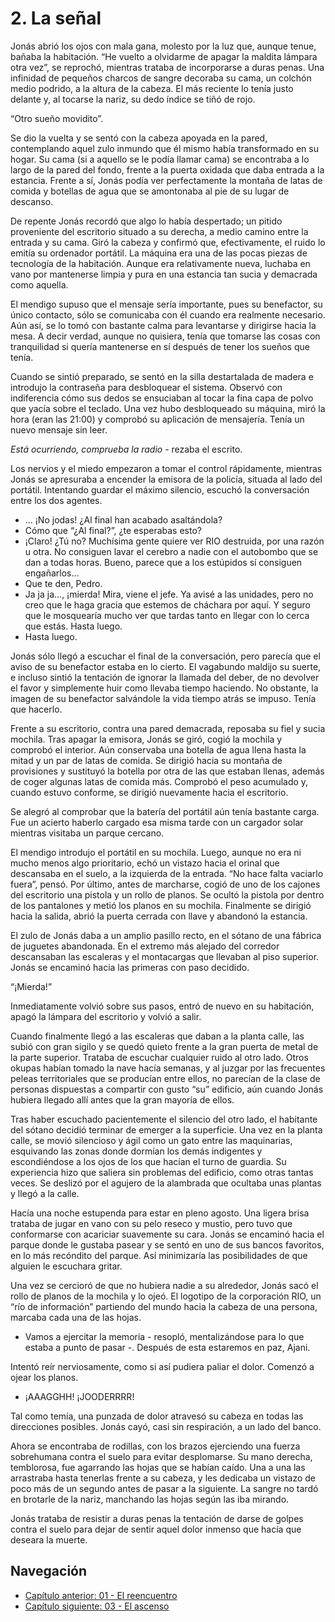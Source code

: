 # 2. La señal

Jonás abrió los ojos con mala gana, molesto por la luz que, aunque tenue, bañaba la habitación. “He vuelto a olvidarme de  apagar la maldita lámpara otra vez”, se reprochó, mientras trataba de incorporarse a duras penas. Una infinidad de pequeños charcos de sangre decoraba su cama, un colchón medio podrido, a la altura de la cabeza. El más reciente lo tenía justo delante y, al tocarse la nariz, su dedo índice se tiñó de rojo.

“Otro sueño movidito”.

Se dio la vuelta y se sentó con la cabeza apoyada en la pared, contemplando aquel zulo inmundo que él mismo había transformado en su hogar. Su cama (si a aquello se le podía llamar cama) se encontraba a lo largo de la pared del fondo, frente a la puerta oxidada que daba entrada a la estancia. Frente a sí, Jonás podía ver perfectamente la montaña de latas de comida y botellas de agua que se amontonaba al pie de su lugar de descanso.

De repente Jonás recordó que algo lo había despertado; un pitido proveniente del escritorio situado a su derecha, a medio camino entre la entrada y su cama. Giró la cabeza y confirmó que, efectivamente, el ruido lo emitía su ordenador portátil. La máquina era una de las pocas piezas de tecnología de la habitación. Aunque era relativamente nueva, luchaba en vano por mantenerse limpia y pura en una estancia tan sucia y demacrada como aquella.

El mendigo supuso que el mensaje sería importante, pues su benefactor, su único contacto, sólo se comunicaba con él cuando era realmente necesario. Aún así, se lo tomó con bastante calma para levantarse y dirigirse hacia la mesa. A decir verdad, aunque no quisiera, tenía que tomarse las cosas con tranquilidad si quería mantenerse en sí después de tener los sueños que tenía. 

Cuando se sintió preparado, se sentó en la silla destartalada de madera e introdujo la contraseña para desbloquear el sistema. Observó con indiferencia cómo sus dedos se ensuciaban al tocar la fina capa de polvo que yacía sobre el teclado. Una vez hubo desbloqueado su máquina, miró la hora (eran las 21:00) y comprobó su aplicación de mensajería. Tenía un nuevo mensaje sin leer.

*Está ocurriendo, comprueba la radio* - rezaba el escrito.

Los nervios y el miedo empezaron a tomar el control rápidamente, mientras Jonás se apresuraba a encender la emisora de la policía, situada al lado del portátil. Intentando guardar el máximo silencio, escuchó la conversación entre los dos agentes.

- … ¡No jodas! ¿Al final han acabado asaltándola?
- Cómo que “¿Al final?”, ¿te esperabas esto?
- ¡Claro! ¿Tú no? Muchísima gente quiere ver RIO destruida, por una razón u otra. No consiguen lavar el cerebro a nadie con el autobombo que se dan a todas horas. Bueno, parece que a los estúpidos sí consiguen engañarlos...
- Que te den, Pedro.
- Ja ja ja..., ¡mierda! Mira, viene el jefe. Ya avisé a las unidades, pero no creo que le haga gracia que estemos de cháchara por aquí. Y seguro que le mosquearía mucho ver que tardas tanto en llegar con lo cerca que estás. Hasta luego.
- Hasta luego.

Jonás sólo llegó a escuchar el final de la conversación, pero parecía que el aviso de su benefactor estaba en lo cierto. El vagabundo maldijo su suerte, e incluso sintió la tentación de ignorar la llamada del deber, de no devolver el favor y simplemente huir como llevaba tiempo haciendo. No obstante, la imagen de su benefactor salvándole la vida tiempo atrás se impuso. Tenía que hacerlo.

Frente a su escritorio, contra una pared demacrada, reposaba su fiel y sucia mochila. Tras apagar la emisora, Jonás se giró, cogió la mochila y comprobó el interior. Aún conservaba una botella de agua llena hasta la mitad y un par de latas de comida. Se dirigió hacia su montaña de provisiones y sustituyó la botella por otra de las que estaban llenas, además de coger algunas latas de comida más. Comprobó el peso acumulado y, cuando estuvo conforme, se dirigió nuevamente hacia el escritorio. 

Se alegró al comprobar que la batería del portátil aún tenía bastante carga. Fue un acierto haberlo cargado esa misma tarde con un cargador solar mientras visitaba un parque cercano.

El mendigo introdujo el portátil en su mochila. Luego, aunque no era ni mucho menos algo prioritario, echó un vistazo hacia el orinal que descansaba en el suelo, a la izquierda de la entrada. “No hace falta vaciarlo fuera”, pensó. Por último, antes de marcharse, cogió de uno de los cajones del escritorio una pistola y un rollo de planos. Se ocultó la pistola por dentro de los pantalones y metió los planos en su mochila. Finalmente se dirigió hacia la salida, abrió la puerta cerrada con llave y abandonó la estancia.

El zulo de Jonás daba a un amplio pasillo recto, en el sótano de una fábrica de juguetes abandonada. En el extremo más alejado del corredor descansaban las escaleras y el montacargas que llevaban al piso superior. Jonás se encaminó hacia las primeras con paso decidido.

“¡Mierda!”

Inmediatamente volvió sobre sus pasos, entró de nuevo en su habitación, apagó la lámpara del escritorio y volvió a salir.

Cuando finalmente llegó a las escaleras que daban a la planta calle, las subió con gran sigilo y se quedó quieto frente a la gran puerta de metal de la parte superior. Trataba de escuchar cualquier ruido al otro lado. Otros okupas habían tomado la nave hacía semanas, y al juzgar por las frecuentes peleas territoriales que se producían entre ellos, no parecían de la clase de personas dispuestas a compartir con gusto “su” edificio, aún cuando Jonás hubiera llegado allí antes que la gran mayoría de ellos. 

Tras haber escuchado pacientemente el silencio del otro lado, el habitante del sótano decidió terminar de emerger a la superficie. Una vez en la planta calle, se movió silencioso y ágil como un gato entre las maquinarias, esquivando las zonas donde dormían los demás indigentes y escondiéndose a los ojos de los que hacían el turno de guardia. Su experiencia hizo que saliera sin problemas del edificio, como otras tantas veces. Se deslizó por el agujero de la alambrada que ocultaba unas plantas y llegó a la calle. 

Hacía una noche estupenda para estar en pleno agosto. Una ligera brisa trataba de jugar en vano con su pelo reseco y mustio, pero tuvo que conformarse con acariciar suavemente su cara. Jonás se encaminó hacia el parque donde le gustaba pasear y se sentó en uno de sus bancos favoritos, en lo más recóndito del parque. Así minimizaría las posibilidades de que alguien le escuchara gritar. 

Una vez se cercioró de que no hubiera nadie a su alrededor, Jonás sacó el rollo de planos de la mochila y lo ojeó. El logotipo de la corporación RIO, un “río de información” partiendo del mundo hacia la cabeza de una persona, marcaba cada una de las hojas.

- Vamos a ejercitar la memoria - resopló, mentalizándose para lo que estaba a punto de pasar -. Después de esta estaremos en paz, Ajani.

Intentó reír nerviosamente, como si así pudiera paliar el dolor. Comenzó a ojear los planos. 

- ¡AAAGGHH! ¡JOODERRRR!

Tal como temía, una punzada de dolor atravesó su cabeza en todas las direcciones posibles. Jonás cayó, casi sin respiración, a un lado del banco. 

Ahora se encontraba de rodillas, con los brazos ejerciendo una fuerza sobrehumana contra el suelo para evitar desplomarse. Su mano derecha, temblorosa, fue agarrando las hojas que se habían caído. Una a una las arrastraba hasta tenerlas frente a su cabeza, y les dedicaba un vistazo de poco más de un segundo antes de pasar a la siguiente. La sangre no tardó en brotarle de la nariz, manchando las hojas según las iba mirando. 

Jonás trataba de resistir a duras penas la tentación de darse de golpes contra el suelo para dejar de sentir aquel dolor inmenso que hacía que deseara la muerte.

## Navegación

- [Capítulo anterior: 01 - El reencuentro](c01_el-reencuentro.md)
- [Capítulo siguiente: 03 - El ascenso](c03_el-ascenso.md)
